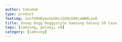 ```yaml
---
author: tokodab
type: product
featimg: 1xnfXMdBymuUyUKsiGUQnI6NjaWW6Lox8
title: Snoop Dogg Doggystyle Samsung Galaxy S9 Case
tags: [samsung, galaxy, s9]
category: [samsung]
---
```

